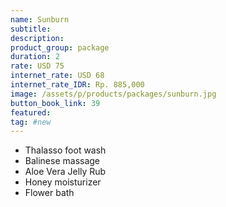 ```yaml
---
name: Sunburn
subtitle:
description:
product_group: package
duration: 2
rate: USD 75  
internet_rate: USD 68
internet_rate_IDR: Rp. 885,000
image: /assets/p/products/packages/sunburn.jpg
button_book_link: 39
featured:
tag: #new
---
```


- Thalasso foot wash
- Balinese massage
- Aloe Vera Jelly Rub
- Honey moisturizer
- Flower bath
